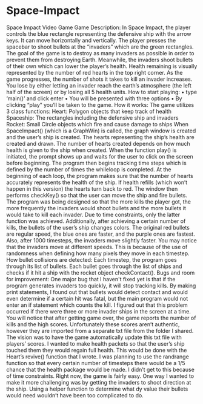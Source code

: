 # Space-Impact
Space Impact Video Game
Game Description: In Space Impact, the player controls the blue rectangle representing the defensive ship with the arrow keys. It can move horizontally and vertically. The player presses the spacebar to shoot bullets at the “invaders” which are the green rectangles. The goal of the game is to destroy as many invaders as possible in order to prevent them from destroying Earth. Meanwhile, the invaders shoot bullets of their own which can lower the player’s health. Health remaining is visually represented by the number of red hearts in the top right corner. As the game progresses, the number of shots it takes to kill an invader increases. You lose by either letting an invader reach the earth’s atmosphere (the left half of the screen) or by losing all 5 health units.
How to start playing: 
•	type ‘main()’ and click enter
•	You will be presented with three options
•	By clicking “play” you’ll be taken to the game.
How it works:
The game utilizes 3 class functions:
	Heart: Polygon objects that keep track of health
	Spaceship: The rectangles including the defensive ship and invaders
	Rocket: Small Circle objects which fire and cause damage to ships
When SpaceImpact() (which is a GraphWin) is called, the graph window is created and the user’s ship is created. The hearts representing the ship’s health are created and drawn. The number of hearts created depends on how much health is given to the ship when created. When the function play() is initiated, the prompt shows up and waits for the user to click on the screen before beginning. The program then begins tracking time steps which is defined by the number of times the whileloop is completed. At the beginning of each loop, the program makes sure that the number of hearts accurately represents the health of the ship. If health refills (which won’t happen in this version) the hearts turn back to red. The window then performs checkKey() so that the user can move the ship and fire bullets.
The program was being designed so that the more kills the player got, the more frequently the invaders would shoot bullets and the more bullets it would take to kill each invader. Due to time constraints, only the latter function was achieved. Additionally, after achieving a certain number of kills, the bullets of the user’s ship changes colors. The original red bullets are regular speed, the blue ones are faster, and the purple ones are fastest. Also, after 1000 timesteps, the invaders move slightly faster. You may notice that the invaders move at different speeds. This is because of the use of randomness when defining how many pixels they move in each timestep.
How bullet collisions are detected: Each timestep, the program goes through its list of bullets. Each bullet goes through the list of ships and checks if it hit a ship with the rocket object checkContact(). 
Bugs and room for improvement:
One major bug that I haven't fixed yet is that if the program generates invaders too quickly, it will stop tracking kills. By making print statements, I found out that bullets would detect contact and would even determine if a certain hit was fatal, but the main program would not enter an if statement which counts the kill. I figured out that this problem occurred if there were three or more invader ships in the screen at a time.
You will notice that after getting game over, the game reports the number of kills and the high scores. Unfortunately these scores aren’t authentic, however they are imported from a separate txt file from the folder I shared. The vision was to have the game automatically update this txt file with players’ scores.
I wanted to make health packets so that the user’s ship touched them they would regain full health. This would be done with the Heart’s revive() function that I wrote. I was planning to use the randrange function so that every certain number of timesteps there would be a 1/5 chance that the health package would be made. I didn’t get to this because of time constraints.
Right now, the game is fairly easy. One way I wanted to make it more challenging was by getting the invaders to shoot direction at the ship. Using a helper function to determine what dy value their bullets would need wouldn’t have been too complicated to do.
